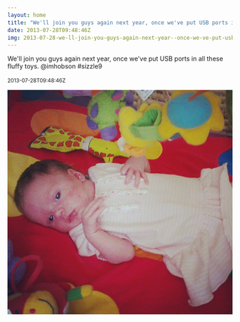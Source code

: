 ```yaml
---
layout: home
title: "We'll join you guys again next year, once we've put USB ports in all these fluffy toys. @imhobson #sizzle9"
date: 2013-07-28T09:48:46Z
img: 2013-07-28-we-ll-join-you-guys-again-next-year--once-we-ve-put-usb-ports-in-all-these-fluffy-toys---imhobson--sizzle9.jpg
---
```


We'll join you guys again next year, once we've put USB ports in all these fluffy toys. @imhobson #sizzle9

<small>2013-07-28T09:48:46Z</small>

![We'll join you guys again next year, once we've put USB ports in all these fluffy toys. @imhobson #sizzle9](2013-07-28-we-ll-join-you-guys-again-next-year--once-we-ve-put-usb-ports-in-all-these-fluffy-toys---imhobson--sizzle9.jpg)
